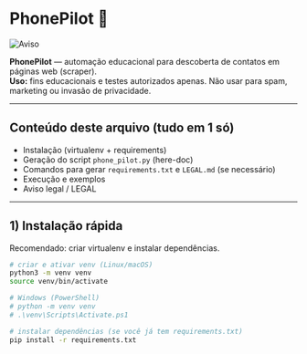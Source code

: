 # PhonePilot 🚦

![Aviso](https://img.shields.io/badge/Usage-Educational%20Only-red)

**PhonePilot** — automação educacional para descoberta de contatos em páginas web (scraper).  
**Uso:** fins educacionais e testes autorizados apenas. Não usar para spam, marketing ou invasão de privacidade.

---

## Conteúdo deste arquivo (tudo em 1 só)
- Instalação (virtualenv + requirements)
- Geração do script `phone_pilot.py` (here-doc)
- Comandos para gerar `requirements.txt` e `LEGAL.md` (se necessário)
- Execução e exemplos
- Aviso legal / LEGAL

---

## 1) Instalação rápida

Recomendado: criar virtualenv e instalar dependências.

```bash
# criar e ativar venv (Linux/macOS)
python3 -m venv venv
source venv/bin/activate

# Windows (PowerShell)
# python -m venv venv
# .\venv\Scripts\Activate.ps1

# instalar dependências (se você já tem requirements.txt)
pip install -r requirements.txt
